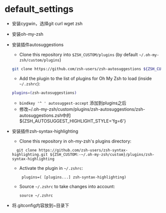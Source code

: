 # default_settings
-  安装cygwin，选择git curl wget zsh
- 安装oh-my-zsh
- 安装插件autosuggestions
    - Clone this repository into `$ZSH_CUSTOM/plugins` (by default `~/.oh-my-zsh/custom/plugins`)

    ```sh
    git clone https://github.com/zsh-users/zsh-autosuggestions ${ZSH_CUSTOM:-~/.oh-my-zsh/custom}/plugins/zsh-autosuggestions
    ```

    - Add the plugin to the list of plugins for Oh My Zsh to load (inside `~/.zshrc`):

    ```sh
    plugins=(zsh-autosuggestions)
    ```

    - ```bindkey '^ ' autosuggest-accept``` 添加到plugins之后
    - 修改~/.oh-my-zsh/custom/plugins/zsh-autosuggestions/zsh-autosuggestions.zsh中的 ${ZSH_AUTOSUGGEST_HIGHLIGHT_STYLE='fg=6'}
- 安装插件zsh-syntax-highlighting
    - Clone this repository in oh-my-zsh's plugins directory:
     ```
       git clone https://github.com/zsh-users/zsh-syntax-highlighting.git ${ZSH_CUSTOM:-~/.oh-my-zsh/custom}/plugins/zsh-syntax-highlighting
     ```
    - Activate the plugin in `~/.zshrc`:
      ```
       plugins=( [plugins...] zsh-syntax-highlighting)
      ```
    - Source `~/.zshrc`  to take changes into account:
       ```
       source ~/.zshrc
       ```
- 将.gitconfig内容放到~目录下
